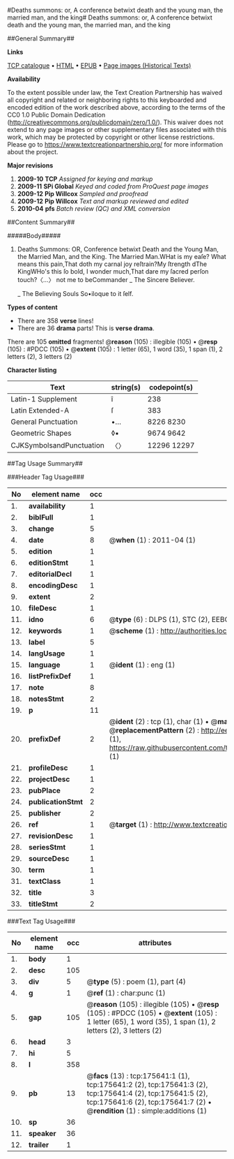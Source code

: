 #Deaths summons: or, A conference betwixt death and the young man, the married man, and the king#
Deaths summons: or, A conference betwixt death and the young man, the married man, and the king

##General Summary##

**Links**

[TCP catalogue](http://www.ota.ox.ac.uk/tcp/)  • 
[HTML](http://tei.it.ox.ac.uk/tcp/Texts-HTML/free/B02/B02890.html)  • 
[EPUB](http://tei.it.ox.ac.uk/tcp/Texts-EPUB/free/B02/B02890.epub) • 
[Page images (Historical Texts)](https://historicaltexts.jisc.ac.uk/eebo-52211796e)

**Availability**

To the extent possible under law, the Text Creation Partnership has waived all copyright and related or neighboring rights to this keyboarded and encoded edition of the work described above, according to the terms of the CC0 1.0 Public Domain Dedication (http://creativecommons.org/publicdomain/zero/1.0/). This waiver does not extend to any page images or other supplementary files associated with this work, which may be protected by copyright or other license restrictions. Please go to https://www.textcreationpartnership.org/ for more information about the project.

**Major revisions**

1. __2009-10__ __TCP__ *Assigned for keying and markup*
1. __2009-11__ __SPi Global__ *Keyed and coded from ProQuest page images*
1. __2009-12__ __Pip Willcox__ *Sampled and proofread*
1. __2009-12__ __Pip Willcox__ *Text and markup reviewed and edited*
1. __2010-04__ __pfs__ *Batch review (QC) and XML conversion*

##Content Summary##

#####Body#####

1. Deaths Summons: OR, Conference betwixt Death and the Young Man, the Married Man, and the King.
The Married Man.WHat is my eaſe? What means this pain,That doth my carnal joy reſtrain?My ſtrength dThe KingWHo's this ſo bold, I wonder much,That dare my ſacred perſon touch?〈…〉 not me to beCommander
    _ The Sincere Believer.

    _ The Believing Souls So•iloque to it ſelf.

**Types of content**

  * There are 358 **verse** lines!
  * There are 36 **drama** parts! This is **verse drama**.

There are 105 **omitted** fragments! 
 @__reason__ (105) : illegible (105)  •  @__resp__ (105) : #PDCC (105)  •  @__extent__ (105) : 1 letter (65), 1 word (35), 1 span (1), 2 letters (2), 3 letters (2)

**Character listing**


|Text|string(s)|codepoint(s)|
|---|---|---|
|Latin-1 Supplement|î|238|
|Latin Extended-A|ſ|383|
|General Punctuation|•…|8226 8230|
|Geometric Shapes|◊▪|9674 9642|
|CJKSymbolsandPunctuation|〈〉|12296 12297|

##Tag Usage Summary##

###Header Tag Usage###

|No|element name|occ|attributes|
|---|---|---|---|
|1.|__availability__|1||
|2.|__biblFull__|1||
|3.|__change__|5||
|4.|__date__|8| @__when__ (1) : 2011-04 (1)|
|5.|__edition__|1||
|6.|__editionStmt__|1||
|7.|__editorialDecl__|1||
|8.|__encodingDesc__|1||
|9.|__extent__|2||
|10.|__fileDesc__|1||
|11.|__idno__|6| @__type__ (6) : DLPS (1), STC (2), EEBO-CITATION (1), OCLC (1), VID (1)|
|12.|__keywords__|1| @__scheme__ (1) : http://authorities.loc.gov/ (1)|
|13.|__label__|5||
|14.|__langUsage__|1||
|15.|__language__|1| @__ident__ (1) : eng (1)|
|16.|__listPrefixDef__|1||
|17.|__note__|8||
|18.|__notesStmt__|2||
|19.|__p__|11||
|20.|__prefixDef__|2| @__ident__ (2) : tcp (1), char (1)  •  @__matchPattern__ (2) : ([0-9\-]+):([0-9IVX]+) (1), (.+) (1)  •  @__replacementPattern__ (2) : http://eebo.chadwyck.com/downloadtiff?vid=$1&page=$2 (1), https://raw.githubusercontent.com/textcreationpartnership/Texts/master/tcpchars.xml#$1 (1)|
|21.|__profileDesc__|1||
|22.|__projectDesc__|1||
|23.|__pubPlace__|2||
|24.|__publicationStmt__|2||
|25.|__publisher__|2||
|26.|__ref__|1| @__target__ (1) : http://www.textcreationpartnership.org/docs/. (1)|
|27.|__revisionDesc__|1||
|28.|__seriesStmt__|1||
|29.|__sourceDesc__|1||
|30.|__term__|1||
|31.|__textClass__|1||
|32.|__title__|3||
|33.|__titleStmt__|2||


###Text Tag Usage###

|No|element name|occ|attributes|
|---|---|---|---|
|1.|__body__|1||
|2.|__desc__|105||
|3.|__div__|5| @__type__ (5) : poem (1), part (4)|
|4.|__g__|1| @__ref__ (1) : char:punc (1)|
|5.|__gap__|105| @__reason__ (105) : illegible (105)  •  @__resp__ (105) : #PDCC (105)  •  @__extent__ (105) : 1 letter (65), 1 word (35), 1 span (1), 2 letters (2), 3 letters (2)|
|6.|__head__|3||
|7.|__hi__|5||
|8.|__l__|358||
|9.|__pb__|13| @__facs__ (13) : tcp:175641:1 (1), tcp:175641:2 (2), tcp:175641:3 (2), tcp:175641:4 (2), tcp:175641:5 (2), tcp:175641:6 (2), tcp:175641:7 (2)  •  @__rendition__ (1) : simple:additions (1)|
|10.|__sp__|36||
|11.|__speaker__|36||
|12.|__trailer__|1||
